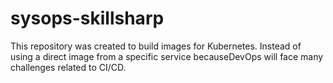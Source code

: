 # sysops-skillsharp
This repository was created to build images for Kubernetes. Instead of using a direct image from a specific service becauseDevOps will face many challenges related to CI/CD.
